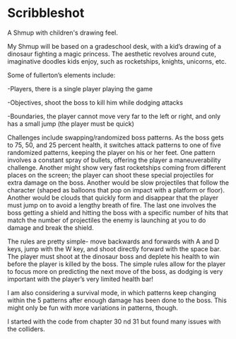 # Scribbleshot
A Shmup with children's drawing feel. 

My Shmup will be based on a gradeschool desk, with a kid’s drawing of a dinosaur fighting a magic princess. The aesthetic revolves around cute, imaginative doodles kids enjoy, such as rocketships, knights, unicorns, etc.

Some of fullerton’s elements  include:

-Players, there is a single player playing the game

-Objectives, shoot the boss to kill him while dodging attacks

-Boundaries, the player cannot move very far to the left or right, and only has a small jump (the player must be quick)

Challenges include swapping/randomized boss patterns. As the boss gets to 75, 50, and 25 percent health, it switches attack patterns to one of five randomized patterns, keeping the player on his or her feet. One pattern involves a constant spray of bullets, offering the player a maneuverability challenge. Another might show very fast rocketships coming from different places on the screen; the player can shoot these special projectiles for extra damage on the boss. Another would be slow projectiles that follow the character (shaped as balloons that pop on impact with a platform or floor). Another would be clouds that quickly form and disappear that the player must jump on to avoid a lengthy breath of fire. The last one involves the boss getting a shield and hitting the boss with a specific number of hits that match the number of projectiles the enemy is launching at you to do damage and break the shield.

The rules are pretty simple- move backwards and forwards with A and D keys, jump with the W key, and shoot directly forward with the space bar. The player must shoot at the dinosaur boss and deplete his health to win before the player is killed by the boss. The simple rules allow for the player to focus more on predicting the next move of the boss, as dodging is very important with the player’s very limited health bar!

I am also considering a survival mode, in which patterns keep changing within the 5 patterns after enough damage has been done to the boss. This might only be fun with more variations in patterns, though.

I started with the code from chapter 30 nd 31 but found many issues with the colliders. 
